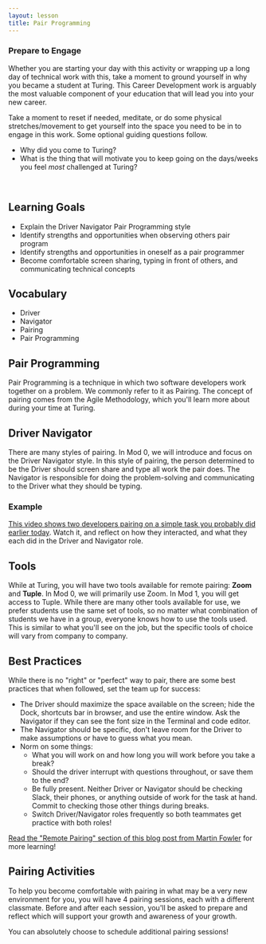 ```yaml
---
layout: lesson
title: Pair Programming
---
```


<div class="s-card s-border-yellow-500">
  <h3>Prepare to Engage</h3>
  <p>Whether you are starting your day with this activity or wrapping up a long day of technical work with this, take a moment to ground yourself in why you became a student at Turing. This Career Development work is arguably the most valuable component of your education that will lead you into your new career.</p>
  <p>Take a moment to reset if needed, meditate, or do some physical stretches/movement to get yourself into the space you need to be in to engage in this work. Some optional guiding questions follow.</p>
  <ul>
    <li>Why did you come to Turing?</li>
    <li>What is the thing that will motivate you to keep going on the days/weeks you feel <em>most</em> challenged at Turing?</li>
  </ul>
</div>
<br>

## Learning Goals

- Explain the Driver Navigator Pair Programming style
- Identify strengths and opportunities when observing others pair program
- Identify strengths and opportunities in oneself as a pair programmer
- Become comfortable screen sharing, typing in front of others, and communicating technical concepts

## Vocabulary

- <span class="vocab">Driver</span>
- <span class="vocab">Navigator</span>
- <span class="vocab">Pairing</span>
- <span class="vocab">Pair Programming</span>

## Pair Programming

<span class="vocab">Pair Programming</span> is a technique in which two software developers work together on a problem. We commonly refer to it as <span class="vocab">Pairing</span>. The concept of pairing comes from the Agile Methodology, which you'll learn more about during your time at Turing.

## Driver Navigator

There are many styles of pairing. In Mod 0, we will introduce and focus on the Driver Navigator style. In this style of pairing, the person determined to be the <span class="vocab">Driver</span> should screen share and type all work the pair does. The <span class="vocab">Navigator</span> is responsible for doing the problem-solving and communicating to the Driver what they should be typing.

### Example

[This video shows two developers pairing on a simple task you probably did earlier today](https://turingschool.zoom.us/rec/share/EC89i-P37Wnke3mSf0_Jk4nCTkP4CUgm97IXmSJAYYog1FdBYkDdzlGdsHMXG2Oq.ksixjk2usE-Cvhz0?startTime=1646316847000). Watch it, and reflect on how they interacted, and what they each did in the Driver and Navigator role.

## Tools

While at Turing, you will have two tools available for remote pairing: **Zoom** and **Tuple**. In Mod 0, we will primarily use Zoom. In Mod 1, you will get access to Tuple. While there are many other tools available for use, we prefer students use the same set of tools, so no matter what combination of students we have in a group, everyone knows how to use the tools used. This is similar to what you'll see on the job, but the specific tools of choice will vary from company to company.

## Best Practices

While there is no "right" or "perfect" way to pair, there are some best practices that when followed, set the team up for success:
- The Driver should maximize the space available on the screen; hide the Dock, shortcuts bar in browser, and use the entire window. Ask the Navigator if they can see the font size in the Terminal and code editor.
- The Navigator should be specific, don't leave room for the Driver to make assumptions or have to guess what you mean.
- Norm on some things:
  - What you will work on and how long you will work before you take a break?
  - Should the driver interrupt with questions throughout, or save them to the end?
  - Be fully present. Neither Driver or Navigator should be checking Slack, their phones, or anything outside of work for the task at hand. Commit to checking those other things during breaks.
  - Switch Driver/Navigator roles frequently so both teammates get practice with both roles!

[Read the "Remote Pairing" section of this blog post from Martin Fowler](https://martinfowler.com/articles/on-pair-programming.html#RemotePairing) for more learning!

## Pairing Activities

To help you become comfortable with pairing in what may be a very new environment for you, you will have 4 pairing sessions, each with a different classmate. Before and after each session, you'll be asked to prepare and reflect which will support your growth and awareness of your growth.

You can absolutely choose to schedule additional pairing sessions!